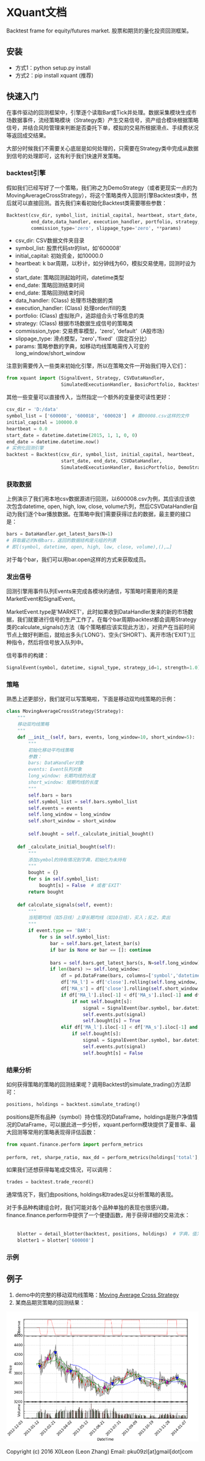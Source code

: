 # XQuant文档

Backtest frame for equity/futures market. 股票和期货的量化投资回测框架。

## 安装

* 方式1：python setup.py install
* 方式2：pip install xquant (推荐)

## 快速入门

在事件驱动的回测框架中，引擎逐个读取Bar或Tick并处理。数据采集模块生成市场数据事件，流经策略模块（Strategy类）产生交易信号，资产组合模块根据策略信号，并结合风险管理来判断是否委托下单，模拟的交易所根据滑点、手续费状况等返回成交结果。

大部分时候我们不需要关心底层是如何处理的，只需要在Strategy类中完成从数据到信号的处理即可，这有利于我们快速开发策略。

### backtest引擎

假如我们已经写好了一个策略，我们称之为DemoStrategy（或者更现实一点的为MovingAverageCrossStrategy），将这个策略类传入回测引擎Backtest类中，然后就可以直接回测。首先我们来看初始化Backtest类需要哪些参数：

```python
Backtest(csv_dir, symbol_list, initial_capital, heartbeat, start_date, 
         end_date,data_handler, execution_handler, portfolio, strategy, 
         commission_type='zero', slippage_type='zero', **params)
```

* csv_dir: CSV数据文件夹目录
* symbol_list: 股票代码str的list，如'600008'
* initial_capital: 初始资金，如10000.0
* heartbeat: k bar周期，以秒计，如分钟线为60，模拟交易使用，回测时设为0
* start_date: 策略回测起始时间，datetime类型
* end_date: 策略回测结束时间
* end_date: 策略回测结束时间
* data_handler: (Class) 处理市场数据的类
* execution_handler: (Class) 处理order/fill的类
* portfolio: (Class) 虚拟账户，追踪组合头寸等信息的类
* strategy: (Class) 根据市场数据生成信号的策略类
* commission_type: 交易费率模型，'zero', 'default'（A股市场）
* slippage_type: 滑点模型，'zero'，’fixed'（固定百分比）
* params: 策略参数的字典，如移动均线策略需传入可变的long_window/short_window

注意到需要传入一些类来初始化引擎，所以在策略文件一开始我们导入它们：

```python
from xquant import (SignalEvent, Strategy, CSVDataHandler, 
                    SimulatedExecutionHandler, BasicPortfolio, Backtest)
```                        

其他一些变量可以直接传入，当然指定一个额外的变量使可读性更好：

```python
csv_dir = 'D:/data'
symbol_list = ['600008', '600018', '600028']  # 需00008.csv这样的文件
initial_capital = 100000.0
heartbeat = 0.0
start_date = datetime.datetime(2015, 1, 1, 0, 0)
end_date = datetime.datetime.now()
# 实例化回测引擎
backtest = Backtest(csv_dir, symbol_list, initial_capital, heartbeat, 
                    start_date, end_date, CSVDataHandler, 
                    SimulatedExecutionHandler, BasicPortfolio, DemoStrategy)
```

### 获取数据

上例演示了我们用本地csv数据源进行回测，以600008.csv为例，其应该应该依次包含datetime, open, high, low, close, volume六列，然后CSVDataHandler自动为我们逐个bar播放数据。在策略中我们需要获得过去的数据，最主要的接口是：

```python
bars = DataHandler.get_latest_bars(N=1)
# 获取最近的N根bars，返回的数据结构是元组的列表
# 即[(symbol, datetime, open, high, low, close, volume),(),…]
```

对于每个bar，我们可以用bar.open这样的方式来获取成员。

### 发出信号

回测引擎用事件队列Events来完成各模块的通信，写策略时需要用的类是MarketEvent和SignalEvent。

MarketEvent.type是'MARKET'，此时如果收到DataHandler发来的新的市场数据，我们就要进行信号的生产工作了。在每个bar周期backtest都会调用Strategy类的calculate_signals()方法（每个策略都应该实现此方法），对资产在当前时间节点上做好判断后，就给出多头('LONG')、空头('SHORT')、离开市场('EXIT')三种指令，然后将信号放入队列中。

信号事件的构建：

```python
SignalEvent(symbol, datetime, signal_type, strategy_id=1, strength=1.0)
```

### 策略

熟悉上述更部分，我们就可以写策略啦，下面是移动双均线策略的示例：

```python
class MovingAverageCrossStrategy(Strategy):
    """
    移动双均线策略
    """
    def __init__(self, bars, events, long_window=10, short_window=5):
        """
        初始化移动平均线策略
        参数：
        bars: DataHandler对象
        events: Event队列对象
        long_window: 长期均线的长度
        short_window: 短期均线的长度
        """
        self.bars = bars
        self.symbol_list = self.bars.symbol_list
        self.events = events
        self.long_window = long_window
        self.short_window = short_window

        self.bought = self._calculate_initial_bought() 

    def _calculate_initial_bought(self):
        """
        添加symbol的持有情况到字典，初始化为未持有
        """
        bought = {}
        for s in self.symbol_list:
            bought[s] = False  # 或者'EXIT'
        return bought

    def calculate_signals(self, event):
        """
        当短期均线（如5日线）上穿长期均线（如10日线），买入；反之，卖出
        """
        if event.type == 'BAR':
            for s in self.symbol_list:
                bar = self.bars.get_latest_bar(s)
                if bar is None or bar == []: continue

                bars = self.bars.get_latest_bars(s, N=self.long_window)
                if len(bars) >= self.long_window:
                    df = pd.DataFrame(bars, columns=['symbol','datetime','open','high','low','close','volume'])
                    df['MA_l'] = df['close'].rolling(self.long_window, min_periods=1).mean()
                    df['MA_s'] = df['close'].rolling(self.short_window, min_periods=1).mean()
                    if df['MA_l'].iloc[-1] < df['MA_s'].iloc[-1] and df['MA_l'].iloc[-2] > df['MA_s'].iloc[-2]:
                        if not self.bought[s]:
                            signal = SignalEvent(bar.symbol, bar.datetime, 'LONG')
                            self.events.put(signal)
                            self.bought[s] = True
                    elif df['MA_l'].iloc[-1] < df['MA_s'].iloc[-1] and df['MA_l'].iloc[-2] < df['MA_s'].iloc[-2]:
                        if self.bought[s]:
                            signal = SignalEvent(bar.symbol, bar.datetime, 'EXIT')
                            self.events.put(signal)
                            self.bought[s] = False
```

### 结果分析

如何获得策略的策略的回测结果呢？调用Backtest的simulate_trading()方法即可：

```python
positions, holdings = backtest.simulate_trading()
```

positions是所有品种（symbol）持仓情况的DataFrame，holdings是账户净值情况的DataFrame，可以据此进一步分析，xquant.perform模块提供了夏普率、最大回测等常用的策略表现得评估函数：

```python
from xquant.finance.perform import perform_metrics

perform, ret, sharpe_ratio, max_dd = perform_metrics(holdings['total'], periods=252)  # 若为分钟periods=252*24*60
```

如果我们还想获得每笔成交情况，可以调用：

```python
trades = backtest.trade_record()
```

通常情况下，我们由positions, holdings和trades足以分析策略的表现。

对于多品种构建组合时，我们可能对各个品种单独的表现也很感兴趣，finance.finance.perform中提供了一个便捷函数，用于获得详细的交易流水：

```python
    
    blotter = detail_blotter(backtest, positions, holdings)  # 字典，值为df
    blotter1 = blotter['600008']
```

### 示例

## 例子

1. demo中的完整的移动双均线策略：[Moving Average Cross Strategy](https://github.com/X0Leon/XQuant/blob/master/demo/ma_cross_strategy.py)
2. 某商品期货策略的回测结果：

![chart demo](chart_demo.png)

Copyright (c) 2016 X0Leon (Leon Zhang) Email: pku09zl[at]gmail[dot]com
